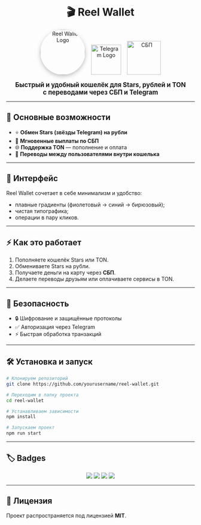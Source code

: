 <h1 align="center">🎬 Reel Wallet</h1>

<p align="center">
  <img src="https://i.imgur.com/H643dyI.jpeg" alt="Reel Wallet Logo" width="120" style="border-radius:50%;box-shadow:0 4px 12px rgba(0,0,0,0.25);" />
  &nbsp;&nbsp;
  <img src="https://upload.wikimedia.org/wikipedia/commons/8/83/Telegram_2019_Logo.svg" alt="Telegram Logo" width="80" />
  &nbsp;&nbsp;
  <img src="https://upload.wikimedia.org/wikipedia/ru/c/c7/%D0%A1%D0%91%D0%9F_%D0%BB%D0%BE%D0%B3%D0%BE%D1%82%D0%B8%D0%BF.svg" alt="СБП" width="90" />
</p>

<p align="center">
  <b style="font-size: 1.2em;">Быстрый и удобный кошелёк для Stars, рублей и TON <br/> с переводами через СБП и Telegram</b>
</p>

---

## 🚀 Основные возможности  

- ⭐ **Обмен Stars (звёзды Telegram) на рубли**  
- 💸 **Мгновенные выплаты по СБП**  
- 🌐 **Поддержка TON** — пополнение и оплата  
- 👥 **Переводы между пользователями внутри кошелька**  

---

## 🎨 Интерфейс  

Reel Wallet сочетает в себе минимализм и удобство:  
- плавные градиенты (фиолетовый → синий → бирюзовый);  
- чистая типографика;  
- операции в пару кликов.  

---

## ⚡ Как это работает  

1. Пополняете кошелёк Stars или TON.  
2. Обмениваете Stars на рубли.  
3. Получаете деньги на карту через **СБП**.  
4. Делаете переводы друзьям или оплачиваете сервисы в TON.  

---

## 🔐 Безопасность  

- 🔒 Шифрование и защищённые протоколы  
- ✅ Авторизация через Telegram  
- ⚡ Быстрая обработка транзакций  

---

## 🛠️ Установка и запуск  

```bash
# Клонируем репозиторий
git clone https://github.com/yourusername/reel-wallet.git

# Переходим в папку проекта
cd reel-wallet

# Устанавливаем зависимости
npm install

# Запускаем проект
npm run start
```

---

## 🏷️ Badges  

<p align="center">
  <img src="https://img.shields.io/github/last-commit/yourusername/reel-wallet?color=blueviolet&style=for-the-badge" />
  <img src="https://img.shields.io/github/issues/yourusername/reel-wallet?color=brightgreen&style=for-the-badge" />
  <img src="https://img.shields.io/github/license/yourusername/reel-wallet?color=orange&style=for-the-badge" />
  <img src="https://img.shields.io/github/actions/workflow/status/yourusername/reel-wallet/node.js.yml?style=for-the-badge" />
</p>

---

## 📄 Лицензия  

Проект распространяется под лицензией **MIT**.  
